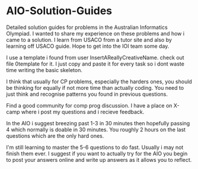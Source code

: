 # AIO-Solution-Guides
Detailed solution guides for problems in the Australian Informatics Olympiad. I wanted to share my experience on these problems and how i came to a solution. I learn from USACO from a tutor site and also by learning off USACO guide. Hope to get into the IOI team some day.


I use a template i found from user InsertAReallyCreativeName. check out file 0template for it. I just copy and paste it for every task so i dont waste time writing the basic skeleton.


I think that usually for CP problems, especially the harders ones, you should be thinking for equally if not more time than actually coding. You need to just think and recognise patterns you found in previous questions.

Find a good community for comp prog discussion. I have a place on X-camp where i post my questions and i recieve feedback.

In the AIO i suggest breezing past 1-3 in 30 minutes then hopefully passing 4 which normally is doable in 30 minutes. You roughly 2 hours on the last questions which are the only hard ones. 

I'm still learning to master the 5-6 questions to do fast. Usually i may not finish them ever. I suggest if you want to actually try for the AIO you begin to post your answers online and write up answers as it allows you to reflect. 

